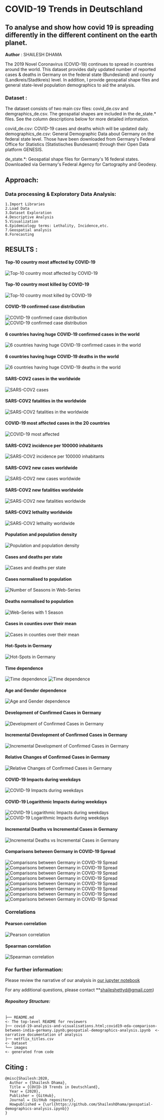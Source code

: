 # COVID-19 Trends in Deutschland

## To analyse and show how covid 19 is spreading differently in the different continent on the earth planet.

**Author** : SHAILESH DHAMA

The 2019 Novel Coronavirus (COVID-19) continues to spread in countries around the world. This dataset provides daily updated number of reported cases & deaths in Germany on the federal state (Bundesland) and county (Landkreis/Stadtkreis) level. In addition, I provide geospatial shape files and general state-level population demographics to aid the analysis.
                
### Dataset :

The dataset consists of two main csv files: covid_de.csv and demgraphics_de.csv. The geospatial shapes are included in the de_state.* files. See the column descriptions below for more detailed information.

covid_de.csv: COVID-19 cases and deaths which will be updated daily.
demographics_de.csv: General Demographic Data about Germany on the federal state level. Those have been downloaded from Germany's Federal Office for Statistics (Statistisches Bundesamt) through their Open Data platform GENESIS.

de_state.*: Geospatial shape files for Germany's 16 federal states. Downloaded via Germany's Federal Agency for Cartography and Geodesy.

## Approach:

### Data processing & Exploratory Data Analysis:

    1.Import Libraries
    2.Load Data
    3.Dataset Exploration
    4.Descriptive Analysis
    5.Visualization
    6.Epidemiology terms: Lethality, Incidence,etc.
    7.Geospatial analysis
    8.Forecasting
           
## RESULTS :

#### Top-10 country most affected by COVID-19
![Top-10 country most affected by COVID-19](./COVID_1.png)

#### Top-10 country most killed by COVID-19
![Top-10 country most killed by COVID-19](./COVID_2.png)

#### COVID-19 confirmed case distribution
![COVID-19 confirmed case distribution](./COVID_3.png)
![COVID-19 confirmed case distribution](./COVID_4.png)

#### 6 countries having huge COVID-19 confirmed cases in the world
![6 countries having huge COVID-19 confirmed cases in the world](./COVID_5.png)

#### 6 countries having huge COVID-19 deaths in the world
![6 countries having huge COVID-19 deaths in the world](./COVID_6.png)

#### SARS-COV2 cases in the worldwide
![SARS-COV2 cases](./COVID_7.png)

#### SARS-COV2 fatalities in the worldwide
![SARS-COV2 fatalities in the worldwide](./COVID_8.png)

#### COVID-19 most affected cases in the 20 countries
![COVID-19 most affected](./COVID_9.png)

#### SARS-COV2 incidence per 100000 inhabitants
![SARS-COV2 incidence per 100000 inhabitants](./COVID_14.png)

#### SARS-COV2 new cases worldwide
![SARS-COV2 new cases worldwide](./COVID_16.png)

#### SARS-COV2 new fatalities worldwide
![SARS-COV2 new fatalities worldwide](./COVID_18.png)

#### SARS-COV2 lethality worldwide
![SARS-COV2 lethality worldwide](./COVID_20.png)

#### Population and population density
![Population and population density](./COVID_22.png)

#### Cases and deaths per state
![Cases and deaths per state](./COVID_23.png)

#### Cases normalised to population
![Number of Seasons in Web-Series](./COVID_24.png)

#### Deaths normalised to population
![Web-Series with 1 Season](./COVID_25.png)

#### Cases in counties over their mean
![Cases in counties over their mean](./COVID_26.png)

#### Hot-Spots in Germany
![Hot-Spots in Germany](./COVID_27.png)

#### Time dependence
![Time dependence](./COVID_28.png)
![Time dependence](./COVID_29.png)

#### Age and Gender dependence
![Age and Gender dependence](./COVID_30.png)

#### Development of Confirmed Cases in Germany
![Development of Confirmed Cases in Germany](./COVID_31.png)

#### Incremental Development of Confirmed Cases in Germany
![Incremental Development of Confirmed Cases in Germany](./COVID_32.png)

#### Relative Changes of Confirmed Cases in Germany
![Relative Changes of Confirmed Cases in Germany](./COVID_35.png)

#### COVID-19 Impacts during weekdays
![COVID-19 Impacts during weekdays](./COVID_38.png)

#### COVID-19 Logarithmic Impacts during weekdays
![COVID-19 Logarithmic Impacts during weekdays](./COVID_39.png)
![COVID-19 Logarithmic Impacts during weekdays](./COVID_40.png)

#### Incremental Deaths vs Incremental Cases in Germany
![Incremental Deaths vs Incremental Cases in Germany](./COVID_51.png)

#### Comparisons between Germany in COVID-19 Spread
![Comparisons between Germany in COVID-19 Spread](./COVID_52.png)
![Comparisons between Germany in COVID-19 Spread](./COVID_53.png)
![Comparisons between Germany in COVID-19 Spread](./COVID_54.png)
![Comparisons between Germany in COVID-19 Spread](./COVID_55.png)
![Comparisons between Germany in COVID-19 Spread](./COVID_56.png)
![Comparisons between Germany in COVID-19 Spread](./COVID_57.png)
![Comparisons between Germany in COVID-19 Spread](./COVID_58.png)
![Comparisons between Germany in COVID-19 Spread](./COVID_59.png)

### Correlations
#### Pearson correlation
![Pearson correlation](./COVID_60.png)

#### Spearman correlation
![Spearman correlation](./COVID_61.png)

### For further information:

Please review the narrative of our analysis in [our jupyter notebook](./Netflix%20Recommendation%20System.ipynb)

For any additional questions, please contact **shaileshettyd@gmail.com)

##### Repository Structure:

```

├── README.md                                                                                                                            <- The top-level README for reviewers
├── covid-19-analysis-and-visualisations.html;covid19-eda-comparison-between-india-germany.ipynb;geospatial-demographics-analysis.ipynb  <- narrative documentation of analysis
├── netflix_titles.csv                                                                                                                   <- Dataset
└── images                                                                                                                               <- generated from code

```
## Citing :

```
@misc{Shailesh:2020,
  Author = {Shailesh Dhama},
  Title = {COVID-19 Trends in Deutschland},
  Year = {2020},
  Publisher = {GitHub},
  Journal = {GitHub repository},
  Howpublished = {\url{https://github.com/ShaileshDhama/geospatial-demographics-analysis.ipynb}}
}
```

